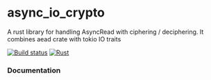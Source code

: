 # async_io_crypto

A rust library for handling AsyncRead with ciphering / deciphering.
It combines aead crate with tokio IO traits

[![Build status](https://github.com/chroussel/async_io_crypto/actions/workflows/rust.yml/badge.svg)](https://github.com/chroussel/async_io_crypto/actions/workflows/rust.yml)
[![Rust](https://img.shields.io/badge/rust-1.59.0%2B-blue.svg?maxAge=3600)](https://github.com/rust-lang/regex)

### Documentation
